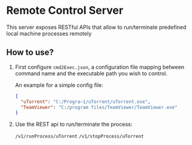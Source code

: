 # Remote Control Server

This server exposes RESTful APIs that allow to run/terminate predefined local machine processes remotely

## How to use?

1. First configure `cmd2Exec.json`, a configuration file mapping between command name and the executable path you wish to control.
    
    An example for a simple config file: 
   ```json
   {
     "uTorrent": "C:/Progra~1/uTorrent/uTorrent.exe",
     "TeamViewer": "C:/program files/TeamViewer/TeamViewer.exe"
   }
   ```
   
1. Use the REST api to run/terminate the process:
    
    `/v1/runProcess/uTorrent`
    `/v1/stopProcess/uTorrent`
